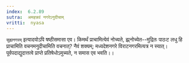 ```yaml
---
index:  6.2.89
sutra:  अमहन्नवं नगरेऽनुदीचाम्
vritti:  nyasa
---
```


`सुह्यनगरम्` इत्यादयोऽपि षष्ठीसमासा एव। किमर्थं प्राचामित्येवं नोच्यते, झ्र्नोच्येत--मुद्रितः पाठःट लधु हि प्राचामिति वचनमनुदीचामिति वचनात्? नैवं शक्यम्; मध्यदेशनगरे विराटनगरमित्यत्र न स्यात्। पूर्वपदाद्युदात्तत्वे प्राप्ते प्रतिषेधोऽमुच्यते, न समास एव भवति।।


